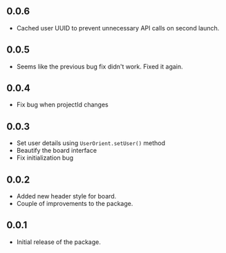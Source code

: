 ## 0.0.6

- Cached user UUID to prevent unnecessary API calls on second launch.

## 0.0.5

- Seems like the previous bug fix didn't work. Fixed it again.

## 0.0.4

- Fix bug when projectId changes

## 0.0.3

- Set user details using `UserOrient.setUser()` method
- Beautify the board interface
- Fix initialization bug

## 0.0.2

- Added new header style for board.
- Couple of improvements to the package.

## 0.0.1

- Initial release of the package.
